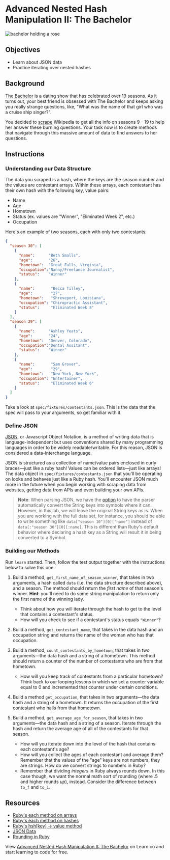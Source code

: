  # Advanced Nested Hash Manipulation II: The Bachelor

![bachelor holding a rose](https://s3-us-west-2.amazonaws.com/web-dev-readme-photos/the-bachelor/The-Bachelor.jpg)

## Objectives

* Learn about JSON data
* Practice iterating over nested hashes

## Background

[The Bachelor][] is a dating show that has celebrated over 19 seasons. As it
turns out, your best friend is obsessed with The Bachelor and keeps asking you
really strange questions, like, "What was the name of that girl who was a cruise
ship singer?".

You decided to [scrape][] Wikipedia to get all the info on seasons 9 - 19 to
help her answer these burning questions. Your task now is to create methods that
navigate through this massive amount of data to find answers to her questions.

[The Bachelor]: http://en.wikipedia.org/wiki/The_Bachelor_%28U.S._TV_series%29
[scrape]: http://ruby.bastardsbook.com/chapters/html-parsing/

## Instructions

### Understanding our Data Structure

The data you scraped is a hash, where the keys are the season number and the
values are contestant arrays. Within these arrays, each contestant has their own
hash with the following key, value pairs:

* Name
* Age
* Hometown
* Status (ex. values are "Winner", "Eliminated Week 2", etc.)
* Occupation

Here's an example of two seasons, each with only two contestants:

```json
{
  "season 30": [
    {
      "name":      "Beth Smalls",
      "age":       "26",
      "hometown":  "Great Falls, Virginia",
      "occupation":"Nanny/Freelance Journalist",
      "status":    "Winner"
    },
    {
      "name":       "Becca Tilley",
      "age":        "27",
      "hometown":   "Shreveport, Louisiana",
      "occupation": "Chiropractic Assistant",
      "status":     "Eliminated Week 8"
    }
  ],
  "season 29": [
    {
      "name":      "Ashley Yeats",
      "age":       "24",
      "hometown":  "Denver, Colorado",
      "occupation":"Dental Assitant",
      "status":    "Winner"
    },
    {
      "name":       "Sam Grover",
      "age":        "29",
      "hometown":   "New York, New York",
      "occupation": "Entertainer",
      "status":     "Eliminated Week 6"
    }
  ]
}
```

Take a look at `spec/fixtures/contestants.json`. This is the data that the spec
will pass to your arguments, so get familiar with it.

### Define JSON

[JSON](http://json.org/), or Javascript Object Notation, is a method of writing
data that is language-independent but uses conventions shared by many
programming languages in order to be widely readable/writable. For this reason,
JSON is considered a data-interchange language.

JSON is structured as a collection of name/value pairs enclosed in curly
braces––just like a ruby hash! Values can be ordered lists––just like arrays!
The data object in `spec/fixtures/contestants.json` that you'll be operating on
looks and behaves just like a Ruby hash. You'll encounter JSON much more in the
future when you begin working with scraping data from websites, getting data
from APIs and even building your own APIs.

> **Note**: When parsing JSON, we have the [option][] to have the parser
> automatically convert the String keys into symbols where it can. However, in
> this lab, we will leave the original String keys as is. When you are working
> with the full data set, for instance, you should be able to write something
> like `data["season 10"][0]["name"]` instead of `data[:"season 30"][0][:name]`.
> This is different than Ruby's default behavior where declaring a hash key as a
> String will result it in being converted to a Symbol.

[option]: https://ruby-doc.org/stdlib-2.6.3/libdoc/json/rdoc/JSON.html#method-i-parse-21

### Building our Methods

Run `learn` started. Then, follow the test output together with the instructions
below to solve this one.

1. Build a method, `get_first_name_of_season_winner`, that takes in two
   arguments, a hash called `data` (i.e. the data structure described above),
   and a season. The method should return the *first name* of that season's
   winner. **Hint**: you'll need to do some string manipulation to return only
   the first name of the winning lady.

    * Think about how you will iterate through the hash to get to the level that
      contains a contestant's status.
    * How will you check to see if a contestant's status equals `"Winner"`?

2. Build a method, `get_contestant_name`, that takes in the data hash and an
   occupation string and returns the name of the woman who has that occupation.

3. Build a method, `count_contestants_by_hometown`, that takes in two
   arguments––the data hash and a string of a hometown. This method should
   return a counter of the number of contestants who are from that hometown.
  
    * How will you keep track of contestants from a particular hometown? Think
      back to our looping lessons in which we set a counter variable equal to 0
      and incremented that counter under certain conditions.

4. Build a method `get_occupation`, that takes in two arguments––the data hash
   and a string of a hometown. It returns the occupation of the first contestant
   who hails from that hometown.

5. Build a method, `get_average_age_for_season`, that takes in two
   arguments––the data hash and a string of a season. Iterate through the hash
   and return the average age of all of the contestants for that season.

    * How will you iterate down into the level of the hash that contains each
      contestant's age?
    * How will you collect the ages of each contestant and average them?
      Remember that the values of the "age" keys are not numbers, they are
      strings. How do we convert strings to numbers in Ruby?
    * Remember that dividing *integers* in Ruby always rounds down. In this case
      though, we want the normal math sort of rounding (where .5 and higher
      rounds *up*), instead. Consider the difference between `to_f` and `to_i`.

## Resources

* [Ruby's each method on arrays](http://www.ruby-doc.org/core-2.2.0/Array.html#method-i-each)
* [Ruby's each method on hashes](http://www.ruby-doc.org/core-2.2.0/Hash.html#method-i-each)
* [Ruby's hsh[key] → value method](http://ruby-doc.org/core-2.1.5/Hash.html#method-i-5B-5D)
* [JSON Data](http://json.org/)
* [Rounding in Ruby](http://ruby-doc.org/core-2.2.0/Float.html#method-i-round)

<p data-visibility='hidden'>View <a href='https://learn.co/lessons/the-bachelor-todo' title='Advanced Nested Hash Manipulation II: The Bachelor'>Advanced Nested Hash Manipulation II: The Bachelor</a> on Learn.co and start learning to code for free.</p>
